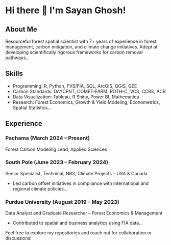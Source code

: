 # Hi there 👋 I'm Sayan Ghosh!

## About Me
Resourceful forest spatial scientist with 7+ years of experience in forest management, carbon mitigation, and climate change initiatives. Adept at developing scientifically rigorous frameworks for carbon removal pathways...

## Skills
- Programming: R, Python, FVS/FIA, SQL, ArcGIS, QGIS, GEE
- Carbon Standards: DAYCENT, COMET-FARM, ROTH-C, VCS, CCBS, ACR
- Data Visualization: Tableau, R Shiny, Power BI, Mathematica
- Research: Forest Economics, Growth & Yield Modeling, Econometrics, Spatial Statistics...

## Experience
### Pachama (March 2024 – Present)
Forest Carbon Modeling Lead, Applied Sciences

### South Pole (June 2023 – February 2024)
Senior Specialist, Technical, NBS, Climate Projects – USA & Canada
- Led carbon offset initiatives in compliance with international and regional climate policies...

### Purdue University (August 2019 – May 2023)
Data Analyst and Graduate Researcher – Forest Economics & Management
- Contributed to spatial and business analytics using FIA data...

Feel free to explore my repositories and reach out for collaboration or discussions!
